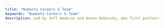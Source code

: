 ```yaml
---
title: "Numenta Careers & Team"
keywords: "Numenta Careers & Team"
description: Led by Jeff Hawkins and Donna Dubinsky, who first partnered in 1992, our small team is hard at work trying to solve the mystery of how the brain works. If you are a research scientist interested in working here, check out our Research Internships and Visiting Scholar Program.
---
```

